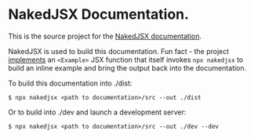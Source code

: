 # NakedJSX Documentation.

This is the source project for the [NakedJSX documentation](https://nakedjsx.org/documentation).

NakedJSX is used to build this documentation. Fun fact - the project [implements](https://github.com/NakedJSX/documentation/blob/main/src/example.jsx) an `<Example>` JSX function that itself invokes `npx nakedjsx` to build an inline example and bring the output back into the documentation.

To build this documentation into ./dist:

`$ npx nakedjsx <path to documentation>/src --out ./dist`

Or to build into ./dev and launch a development server:

`$ npx nakedjsx <path to documentation>/src --out ./dev --dev`
